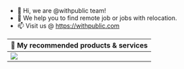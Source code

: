 - 👋 Hi, we are @withpublic team!
- 💞️ We help you to find remote job or jobs with relocation.
- 📫 Visit us @ https://withpublic.com

|🚀 My recommended products & services|
| -------------|
|<a target="_blank" href="https://openlist.dev/campaigns/find-a-remote-job-520/?type=click&source=applications&sourceId=1"><img align="center" src="https://openlist.dev/api/posts/1/svg"/></a>|
